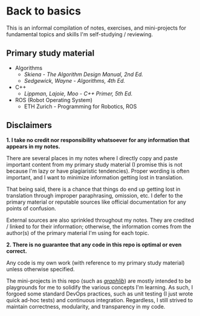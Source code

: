 # Back to basics

This is an informal compilation of notes, exercises, and mini-projects for fundamental topics and skills I'm self-studying / reviewing.

## Primary study material

- Algorithms
    - *Skiena - The Algorithm Design Manual, 2nd Ed.*
    - *Sedgewick, Wayne - Algorithms, 4th Ed.*
- C++
    - *Lippman, Lajoie, Moo - C++ Primer, 5th Ed.*
- ROS (Robot Operating System)
    - ETH Zurich - Programming for Robotics, ROS


## Disclaimers

**1. I take no credit nor responsibility whatsoever for any information that appears in my notes.**

There are several places in my notes where I directly copy and paste important content from my primary study material (I promise this is not because I'm lazy or have plagiaristic tendencies). Proper wording is often important, and I want to minimize information getting lost in translation. 

That being said, there is a chance that things do end up getting lost in translation through improper paraphrasing, omission, etc. I defer to the primary material or reputable sources like official documentation for any points of confusion.

External sources are also sprinkled throughout my notes. They are credited / linked to for their information; otherwise, the information comes from the author(s) of the primary material I'm using for each topic.

**2. There is no guarantee that any code in this repo is optimal or even correct.**

Any code is my own work (with reference to my primary study material) unless otherwise specified.

The mini-projects in this repo (such as [*graphlib*](https://github.com/tedklin/back-to-basics/tree/master/algorithms/graphlib)) are mostly intended to be playgrounds for me to solidify the various concepts I'm learning. As such, I forgoed some standard DevOps practices, such as unit testing (I just wrote quick ad-hoc tests) and continuous integration. Regardless, I still strived to maintain correctness, modularity, and transparency in my code.
